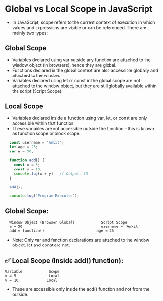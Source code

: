 #  Global vs  Local Scope in JavaScript
- In JavaScript, scope refers to the current context of execution in which values and expressions are visible or can be referenced. There are mainly two types:
## Global Scope
- Variables declared using var outside any function are attached to the window object (in browsers), hence they are global.
- Functions declared in the global context are also accessible globally and attached to the window.
- Variables declared using let or const in the global scope are not attached to the window object, but they are still globally available within the script (Script Scope).

##  Local Scope
- Variables declared inside a function using var, let, or const are only accessible within that function.
- These variables are not accessible outside the function – this is known as function scope or block scope.

```javascript
  const username = 'Ankit';
  let age = 25;
  var a = 50;

  function add() {
    const x = 5;
    const y = 10;
    console.log(x + y);  // Output: 15
  }

  add();

  console.log('Program Executed');
```
##  Global Scope:
      Window Object (Browser Global)	        Script Scope
      a = 50	                                username = 'Ankit'
      add = function()	                      age = 25
- Note: Only var and function declarations are attached to the window object. let and const are not.

 ## ✅ Local Scope (Inside add() function):
    Variable	        Scope
    x = 5	            Local
    y = 10	           Local
- These are accessible only inside the add() function and not from the outside.

